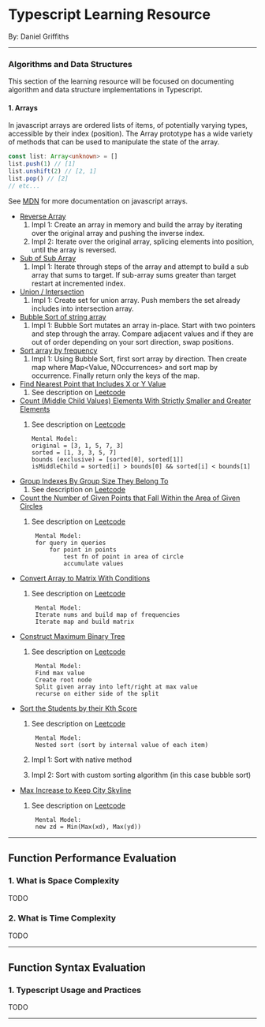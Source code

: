 # Typescript Learning Resource

By: Daniel Griffiths

---

### Algorithms and Data Structures

This section of the learning resource will be focused on documenting algorithm and data structure implementations in Typescript.

#### 1. Arrays

In javascript arrays are ordered lists of items, of potentially varying types, accessible by their index (position). The Array prototype has a wide variety of methods that can be used to manipulate the state of the array.

```typescript
const list: Array<unknown> = []
list.push(1) // [1]
list.unshift(2) // [2, 1]
list.pop() // [2]
// etc...
```

See [MDN](https://developer.mozilla.org/en-US/docs/Web/JavaScript/Reference/Global_Objects/Array) for more documentation on javascript arrays.

-   [Reverse Array](./src/algorithms/easy/reverse-array.ts)
    1. Impl 1: Create an array in memory and build the array by iterating over the original array and pushing the inverse index.
    2. Impl 2: Iterate over the original array, splicing elements into position, until the array is reversed.
-   [Sub of Sub Array](./src/algorithms/easy/sub-array-sum.ts)
    1. Impl 1: Iterate through steps of the array and attempt to build a sub array that sums to target. If sub-array sums greater than target restart at incremented index.
-   [Union / Intersection](./src/algorithms/easy/union-intersection.ts)
    1. Impl 1: Create set for union array. Push members the set already includes into intersection array.
-   [Bubble Sort of string array](./src/algorithms/easy/string-array-bubble-sort.ts)
    1. Impl 1: Bubble Sort mutates an array in-place. Start with two pointers and step through the array. Compare adjacent values and if they are out of order depending on your sort direction, swap positions.
-   [Sort array by frequency](./src/algorithms/easy/sort-array-by-frequency.ts)
    1. Impl 1: Using Bubble Sort, first sort array by direction. Then create map where Map<Value, NOccurrences> and sort map by occurrence. Finally return only the keys of the map.
-   [Find Nearest Point that Includes X or Y Value](./src/algorithms/easy/sort-array-by-frequency.ts)
    1. See description on [Leetcode](https://leetcode.com/problems/find-nearest-point-that-has-the-same-x-or-y-coordinate/description/)
-   [Count (Middle Child Values) Elements With Strictly Smaller and Greater Elements ](./src/algorithms/easy/count-middle-child-values.ts)
    1. See description on [Leetcode](https://leetcode.com/problems/count-elements-with-strictly-smaller-and-greater-elements/description/)

           Mental Model:
           original = [3, 1, 5, 7, 3]
           sorted = [1, 3, 3, 5, 7]
           bounds (exclusive) = [sorted[0], sorted[1]]
           isMiddleChild = sorted[i] > bounds[0] && sorted[i] < bounds[1]
-   [Group Indexes By Group Size They Belong To](./src/algorithms/medium/group-by-size.ts)
    1. See description on [Leetcode](https://leetcode.com/problems/group-the-people-given-the-group-size-they-belong-to/description/)
-   [Count the Number of Given Points that Fall Within the Area of Given Circles](./src/algorithms/medium/number-of-points-inside-circle.ts)
    1. See description on [Leetcode](https://leetcode.com/problems/queries-on-number-of-points-inside-a-circle/description/)
            
            Mental Model:
            for query in queries
                for point in points
                    test fn of point in area of circle
                    accumulate values
-   [Convert Array to Matrix With Conditions](./src/algorithms/medium/convert-arr-to-matrix-with-conditions.ts)
    1. See description on [Leetcode](https://leetcode.com/problems/convert-an-array-into-a-2d-array-with-conditions/description/)
        
            Mental Model:
            Iterate nums and build map of frequencies
            Iterate map and build matrix
-   [Construct Maximum Binary Tree](./src/algorithms/medium/maximum-binary-tree.ts)
    1. See description on [Leetcode](https://leetcode.com/problems/maximum-binary-tree/description/)

            Mental Model:
            Find max value
            Create root node
            Split given array into left/right at max value
            recurse on either side of the split
-   [Sort the Students by their Kth Score](./src/algorithms/medium/sort-matrix-rows-by-their-kth-value.ts)
    1. See description on [Leetcode](https://leetcode.com/problems/sort-the-students-by-their-kth-score/description/)

            Mental Model:
            Nested sort (sort by internal value of each item)
    2. Impl 1: Sort with native method
    3. Impl 2: Sort with custom sorting algorithm (in this case bubble sort)
-   [Max Increase to Keep City Skyline](./src/algorithms/medium/max-increase-to-keep-city-skyline.ts)
    1. See description on [Leetcode](https://leetcode.com/problems/max-increase-to-keep-city-skyline/description/)

            Mental Model:
            new zd = Min(Max(xd), Max(yd))


---

## Function Performance Evaluation

### 1. What is Space Complexity

TODO

### 2. What is Time Complexity

TODO

---

## Function Syntax Evaluation

### 1. Typescript Usage and Practices

TODO

---
